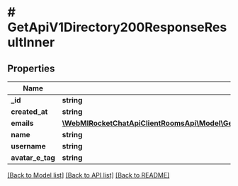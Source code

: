 # # GetApiV1Directory200ResponseResultInner

## Properties

Name | Type | Description | Notes
------------ | ------------- | ------------- | -------------
**_id** | **string** |  | [optional]
**created_at** | **string** |  | [optional]
**emails** | [**\WebMIRocketChatApiClientRoomsApi\Model\GetApiV1Directory200ResponseResultInnerEmailsInner[]**](GetApiV1Directory200ResponseResultInnerEmailsInner.md) |  | [optional]
**name** | **string** |  | [optional]
**username** | **string** |  | [optional]
**avatar_e_tag** | **string** |  | [optional]

[[Back to Model list]](../../README.md#models) [[Back to API list]](../../README.md#endpoints) [[Back to README]](../../README.md)
